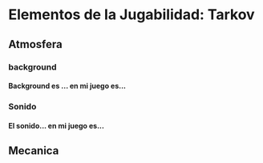 # Elementos de la Jugabilidad: Tarkov

## Atmosfera

### background
#### Background es ... en mi juego es...

### Sonido
#### El sonido... en mi juego es...

## Mecanica
### 
